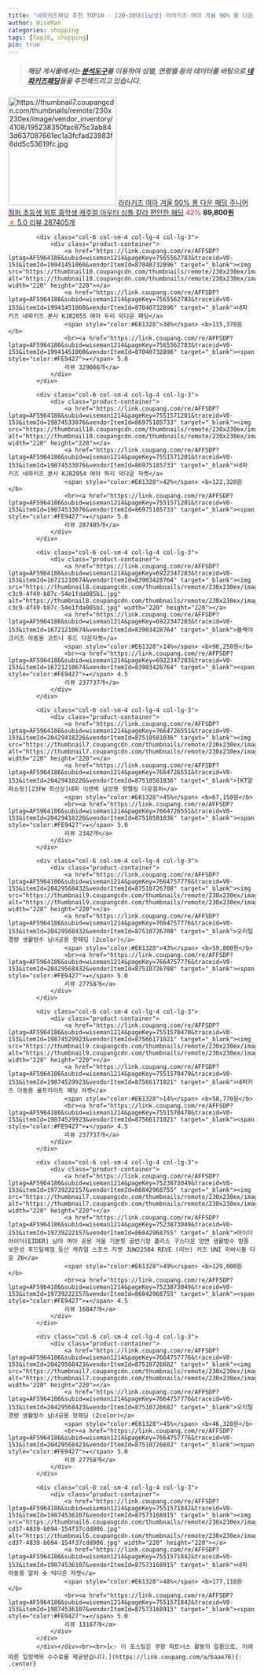 ```yaml
---
title: "네파키즈패딩 추천 TOP10 - [20~30대][남성] 라라키즈 여아 겨울 90% 롱 다운 패딩 주니어 점퍼 초등생 외투 중학생 캐주얼 아우터 심플 칼라 편안한 패딩"
author: WiseMan
categories: shopping
tags: [Top10, shopping]
pin: true
---
```


> ##### 해당 게시물에서는 [**분석도구**](https://itemscout.io/)를 이용하여 **성별**, **연령별** 등의 데이터를 바탕으로 [**네파키즈패딩**](https://link.coupang.com/a/baae76)들을 추천해드리고 있습니다.
<div class="container"><div class="row">
            <div class="col-6 col-sm-4 col-lg-4 col-lg-3">
                <div class="product-container">
                    <a href="https://link.coupang.com/re/AFFSDP?lptag=AF5964186&subid=wiseman1214&pageKey=7723685033&traceid=V0-153&itemId=20735313009&vendorItemId=87805807022" target="_blank"><img src="https://thumbnail7.coupangcdn.com/thumbnails/remote/230x230ex/image/vendor_inventory/4108/195238350fac675c3ab843d637087661ec1a3fcfad23983f6dd5c53619fc.jpg" alt="https://thumbnail7.coupangcdn.com/thumbnails/remote/230x230ex/image/vendor_inventory/4108/195238350fac675c3ab843d637087661ec1a3fcfad23983f6dd5c53619fc.jpg" width="220" height="220"></a>
                    <a href="https://link.coupang.com/re/AFFSDP?lptag=AF5964186&subid=wiseman1214&pageKey=7723685033&traceid=V0-153&itemId=20735313009&vendorItemId=87805807022" target="_blank">라라키즈 여아 겨울 90% 롱 다운 패딩 주니어 점퍼 초등생 외투 중학생 캐주얼 아우터 심플 칼라 편안한 패딩</a>
                    <span style="color:#E61328">42%</span> <b>89,800원</b>
                    <br><a href="https://link.coupang.com/re/AFFSDP?lptag=AF5964186&subid=wiseman1214&pageKey=7723685033&traceid=V0-153&itemId=20735313009&vendorItemId=87805807022" target="_blank"><span style="color:#FE9427">★</span> 5.0
                    리뷰 287405개</a>
                </div>
            </div>
            
            <div class="col-6 col-sm-4 col-lg-4 col-lg-3">
                <div class="product-container">
                    <a href="https://link.coupang.com/re/AFFSDP?lptag=AF5964186&subid=wiseman1214&pageKey=7565562783&traceid=V0-153&itemId=19941451060&vendorItemId=87040732896" target="_blank"><img src="https://thumbnail10.coupangcdn.com/thumbnails/remote/230x230ex/image/vendor_inventory/8d92/7ccb4dd0189d9f3cdff2fe6674571529db51496289019301c5c249c74566.jpg" alt="https://thumbnail10.coupangcdn.com/thumbnails/remote/230x230ex/image/vendor_inventory/8d92/7ccb4dd0189d9f3cdff2fe6674571529db51496289019301c5c249c74566.jpg" width="220" height="220"></a>
                    <a href="https://link.coupang.com/re/AFFSDP?lptag=AF5964186&subid=wiseman1214&pageKey=7565562783&traceid=V0-153&itemId=19941451060&vendorItemId=87040732896" target="_blank">네파 키즈 네파키즈 본사 KJ82055 여아 두리 덕다운 패딩</a>
                    <span style="color:#E61328">38%</span> <b>115,370원</b>
                    <br><a href="https://link.coupang.com/re/AFFSDP?lptag=AF5964186&subid=wiseman1214&pageKey=7565562783&traceid=V0-153&itemId=19941451060&vendorItemId=87040732896" target="_blank"><span style="color:#FE9427">★</span> 5.0
                    리뷰 329066개</a>
                </div>
            </div>
            
            <div class="col-6 col-sm-4 col-lg-4 col-lg-3">
                <div class="product-container">
                    <a href="https://link.coupang.com/re/AFFSDP?lptag=AF5964186&subid=wiseman1214&pageKey=7551571201&traceid=V0-153&itemId=19874533076&vendorItemId=86975185733" target="_blank"><img src="https://thumbnail10.coupangcdn.com/thumbnails/remote/230x230ex/image/vendor_inventory/07bb/c6da4eb826b1dd5fb6dddd93f62f097d2c9ddc61a452892226eb599ca264.jpg" alt="https://thumbnail10.coupangcdn.com/thumbnails/remote/230x230ex/image/vendor_inventory/07bb/c6da4eb826b1dd5fb6dddd93f62f097d2c9ddc61a452892226eb599ca264.jpg" width="220" height="220"></a>
                    <a href="https://link.coupang.com/re/AFFSDP?lptag=AF5964186&subid=wiseman1214&pageKey=7551571201&traceid=V0-153&itemId=19874533076&vendorItemId=86975185733" target="_blank">네파 키즈 네파키즈 본사 KJ82054 여아 하리 덕다운 자켓</a>
                    <span style="color:#E61328">42%</span> <b>122,320원</b>
                    <br><a href="https://link.coupang.com/re/AFFSDP?lptag=AF5964186&subid=wiseman1214&pageKey=7551571201&traceid=V0-153&itemId=19874533076&vendorItemId=86975185733" target="_blank"><span style="color:#FE9427">★</span> 5.0
                    리뷰 287405개</a>
                </div>
            </div>
            
            <div class="col-6 col-sm-4 col-lg-4 col-lg-3">
                <div class="product-container">
                    <a href="https://link.coupang.com/re/AFFSDP?lptag=AF5964186&subid=wiseman1214&pageKey=6922347203&traceid=V0-153&itemId=16721210674&vendorItemId=83903428764" target="_blank"><img src="https://thumbnail8.coupangcdn.com/thumbnails/remote/230x230ex/image/retail/images/2022/11/15/15/7/cb4fe8de-c3c9-4f49-b87c-54e1fda085b1.jpg" alt="https://thumbnail8.coupangcdn.com/thumbnails/remote/230x230ex/image/retail/images/2022/11/15/15/7/cb4fe8de-c3c9-4f49-b87c-54e1fda085b1.jpg" width="220" height="220"></a>
                    <a href="https://link.coupang.com/re/AFFSDP?lptag=AF5964186&subid=wiseman1214&pageKey=6922347203&traceid=V0-153&itemId=16721210674&vendorItemId=83903428764" target="_blank">블랙야크키즈 아동용 코트니 후드 다운자켓</a>
                    <span style="color:#E61328">14%</span> <b>96,250원</b>
                    <br><a href="https://link.coupang.com/re/AFFSDP?lptag=AF5964186&subid=wiseman1214&pageKey=6922347203&traceid=V0-153&itemId=16721210674&vendorItemId=83903428764" target="_blank"><span style="color:#FE9427">★</span> 4.5
                    리뷰 237737개</a>
                </div>
            </div>
            
            <div class="col-6 col-sm-4 col-lg-4 col-lg-3">
                <div class="product-container">
                    <a href="https://link.coupang.com/re/AFFSDP?lptag=AF5964186&subid=wiseman1214&pageKey=7664726551&traceid=V0-153&itemId=20429418226&vendorItemId=87510581036" target="_blank"><img src="https://thumbnail7.coupangcdn.com/thumbnails/remote/230x230ex/image/vendor_inventory/2534/17cb5a58968527fa194b542df4b0cf0086ac6fc83d82b5fc564e9870127c.jpg" alt="https://thumbnail7.coupangcdn.com/thumbnails/remote/230x230ex/image/vendor_inventory/2534/17cb5a58968527fa194b542df4b0cf0086ac6fc83d82b5fc564e9870127c.jpg" width="220" height="220"></a>
                    <a href="https://link.coupang.com/re/AFFSDP?lptag=AF5964186&subid=wiseman1214&pageKey=7664726551&traceid=V0-153&itemId=20429418226&vendorItemId=87510581036" target="_blank">[KT알파쇼핑][23FW 최신상]네파 이젠벅 남성용 핫멜팅 다운점퍼</a>
                    <span style="color:#E61328">45%</span> <b>67,150원</b>
                    <br><a href="https://link.coupang.com/re/AFFSDP?lptag=AF5964186&subid=wiseman1214&pageKey=7664726551&traceid=V0-153&itemId=20429418226&vendorItemId=87510581036" target="_blank"><span style="color:#FE9427">★</span> 5.0
                    리뷰 2342개</a>
                </div>
            </div>
            
            <div class="col-6 col-sm-4 col-lg-4 col-lg-3">
                <div class="product-container">
                    <a href="https://link.coupang.com/re/AFFSDP?lptag=AF5964186&subid=wiseman1214&pageKey=7664757776&traceid=V0-153&itemId=20429568432&vendorItemId=87510726708" target="_blank"><img src="https://thumbnail9.coupangcdn.com/thumbnails/remote/230x230ex/image/vendor_inventory/eeeb/6fbf0f9b5bc3147270bf36ae90f1fc7a0f294ca287a4ceb4db3bfc35aa6c.png" alt="https://thumbnail9.coupangcdn.com/thumbnails/remote/230x230ex/image/vendor_inventory/eeeb/6fbf0f9b5bc3147270bf36ae90f1fc7a0f294ca287a4ceb4db3bfc35aa6c.png" width="220" height="220"></a>
                    <a href="https://link.coupang.com/re/AFFSDP?lptag=AF5964186&subid=wiseman1214&pageKey=7664757776&traceid=V0-153&itemId=20429568432&vendorItemId=87510726708" target="_blank">오리털 경량 생활방수 남녀공용 핫패딩 (2color)</a>
                    <span style="color:#E61328">43%</span> <b>59,800원</b>
                    <br><a href="https://link.coupang.com/re/AFFSDP?lptag=AF5964186&subid=wiseman1214&pageKey=7664757776&traceid=V0-153&itemId=20429568432&vendorItemId=87510726708" target="_blank"><span style="color:#FE9427">★</span> 5.0
                    리뷰 27758개</a>
                </div>
            </div>
            
            <div class="col-6 col-sm-4 col-lg-4 col-lg-3">
                <div class="product-container">
                    <a href="https://link.coupang.com/re/AFFSDP?lptag=AF5964186&subid=wiseman1214&pageKey=7551570470&traceid=V0-153&itemId=19874529923&vendorItemId=87566171021" target="_blank"><img src="https://thumbnail9.coupangcdn.com/thumbnails/remote/230x230ex/image/rs_quotation_api/raqn1maq/264f2bec8e414a1fb836a3dd94cba04b.JPG" alt="https://thumbnail9.coupangcdn.com/thumbnails/remote/230x230ex/image/rs_quotation_api/raqn1maq/264f2bec8e414a1fb836a3dd94cba04b.JPG" width="220" height="220"></a>
                    <a href="https://link.coupang.com/re/AFFSDP?lptag=AF5964186&subid=wiseman1214&pageKey=7551570470&traceid=V0-153&itemId=19874529923&vendorItemId=87566171021" target="_blank">네파키즈 아동용 울트라이트 패딩 자켓</a>
                    <span style="color:#E61328">14%</span> <b>58,770원</b>
                    <br><a href="https://link.coupang.com/re/AFFSDP?lptag=AF5964186&subid=wiseman1214&pageKey=7551570470&traceid=V0-153&itemId=19874529923&vendorItemId=87566171021" target="_blank"><span style="color:#FE9427">★</span> 4.5
                    리뷰 237737개</a>
                </div>
            </div>
            
            <div class="col-6 col-sm-4 col-lg-4 col-lg-3">
                <div class="product-container">
                    <a href="https://link.coupang.com/re/AFFSDP?lptag=AF5964186&subid=wiseman1214&pageKey=7523873049&traceid=V0-153&itemId=19739222157&vendorItemId=86842968755" target="_blank"><img src="https://thumbnail7.coupangcdn.com/thumbnails/remote/230x230ex/image/vendor_inventory/265a/5fd92cc54c3864a29c5881656d0312edc39edd929f71f0d021f18f9c5aa2.png" alt="https://thumbnail7.coupangcdn.com/thumbnails/remote/230x230ex/image/vendor_inventory/265a/5fd92cc54c3864a29c5881656d0312edc39edd929f71f0d021f18f9c5aa2.png" width="220" height="220"></a>
                    <a href="https://link.coupang.com/re/AFFSDP?lptag=AF5964186&subid=wiseman1214&pageKey=7523873049&traceid=V0-153&itemId=19739222157&vendorItemId=86842968755" target="_blank">아이더 아이더(EIDER) 남아 여아 공용 겨울 기본핏 골반기장 플리스 구스다운 양면 생활방수 방풍 보온성 후드일체형 등산 캐쥬얼 스포츠 자켓 JUW22504 REVE (리브) 키즈 UNI 리버시블 다운 Z6</a>
                    <span style="color:#E61328">49%</span> <b>129,000원</b>
                    <br><a href="https://link.coupang.com/re/AFFSDP?lptag=AF5964186&subid=wiseman1214&pageKey=7523873049&traceid=V0-153&itemId=19739222157&vendorItemId=86842968755" target="_blank"><span style="color:#FE9427">★</span> 4.5
                    리뷰 16847개</a>
                </div>
            </div>
            
            <div class="col-6 col-sm-4 col-lg-4 col-lg-3">
                <div class="product-container">
                    <a href="https://link.coupang.com/re/AFFSDP?lptag=AF5964186&subid=wiseman1214&pageKey=7664757776&traceid=V0-153&itemId=20429568423&vendorItemId=87510726682" target="_blank"><img src="https://thumbnail7.coupangcdn.com/thumbnails/remote/230x230ex/image/vendor_inventory/4438/367dcb961f315321e71af501ae6d1c4a68725f59be50fac10bb9a97385f9.png" alt="https://thumbnail7.coupangcdn.com/thumbnails/remote/230x230ex/image/vendor_inventory/4438/367dcb961f315321e71af501ae6d1c4a68725f59be50fac10bb9a97385f9.png" width="220" height="220"></a>
                    <a href="https://link.coupang.com/re/AFFSDP?lptag=AF5964186&subid=wiseman1214&pageKey=7664757776&traceid=V0-153&itemId=20429568423&vendorItemId=87510726682" target="_blank">오리털 경량 생활방수 남녀공용 핫패딩 (2color)</a>
                    <span style="color:#E61328">45%</span> <b>46,320원</b>
                    <br><a href="https://link.coupang.com/re/AFFSDP?lptag=AF5964186&subid=wiseman1214&pageKey=7664757776&traceid=V0-153&itemId=20429568423&vendorItemId=87510726682" target="_blank"><span style="color:#FE9427">★</span> 5.0
                    리뷰 27758개</a>
                </div>
            </div>
            
            <div class="col-6 col-sm-4 col-lg-4 col-lg-3">
                <div class="product-container">
                    <a href="https://link.coupang.com/re/AFFSDP?lptag=AF5964186&subid=wiseman1214&pageKey=7551571842&traceid=V0-153&itemId=19874536107&vendorItemId=87573168915" target="_blank"><img src="https://thumbnail6.coupangcdn.com/thumbnails/remote/230x230ex/image/retail/images/2023/10/25/18/3/86f1b540-cd37-4839-b694-154f37cdd906.jpg" alt="https://thumbnail6.coupangcdn.com/thumbnails/remote/230x230ex/image/retail/images/2023/10/25/18/3/86f1b540-cd37-4839-b694-154f37cdd906.jpg" width="220" height="220"></a>
                    <a href="https://link.coupang.com/re/AFFSDP?lptag=AF5964186&subid=wiseman1214&pageKey=7551571842&traceid=V0-153&itemId=19874536107&vendorItemId=87573168915" target="_blank">네파 아동용 알파 숏 덕다운 자켓</a>
                    <span style="color:#E61328">48%</span> <b>177,110원</b>
                    <br><a href="https://link.coupang.com/re/AFFSDP?lptag=AF5964186&subid=wiseman1214&pageKey=7551571842&traceid=V0-153&itemId=19874536107&vendorItemId=87573168915" target="_blank"><span style="color:#FE9427">★</span> 5.0
                    리뷰 13167개</a>
                </div>
            </div>
            </div></div><br><br>[👉 이 포스팅은 쿠팡 파트너스 활동의 일환으로, 이에 따른 일정액의 수수료를 제공받습니다.](https://link.coupang.com/a/baae76){: .center}